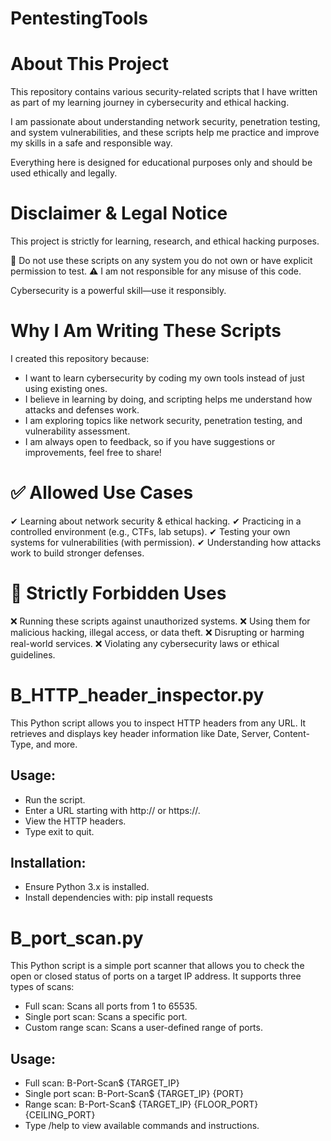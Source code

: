 # PentestingTools

# About This Project
This repository contains various security-related scripts that I have written as part of my learning journey in cybersecurity and ethical hacking.

I am passionate about understanding network security, penetration testing, and system vulnerabilities, and these scripts help me practice and improve my skills in a safe and responsible way.

Everything here is designed for educational purposes only and should be used ethically and legally.
# Disclaimer & Legal Notice
This project is strictly for learning, research, and ethical hacking purposes.

🚫 Do not use these scripts on any system you do not own or have explicit permission to test.
⚠ I am not responsible for any misuse of this code.

Cybersecurity is a powerful skill—use it responsibly.

# Why I Am Writing These Scripts
I created this repository because:

* I want to learn cybersecurity by coding my own tools instead of just using existing ones.
* I believe in learning by doing, and scripting helps me understand how attacks and defenses work.
* I am exploring topics like network security, penetration testing, and vulnerability assessment.
* I am always open to feedback, so if you have suggestions or improvements, feel free to share!

# ✅ Allowed Use Cases
✔ Learning about network security & ethical hacking.
✔ Practicing in a controlled environment (e.g., CTFs, lab setups).
✔ Testing your own systems for vulnerabilities (with permission).
✔ Understanding how attacks work to build stronger defenses.

# 🚫 Strictly Forbidden Uses
❌ Running these scripts against unauthorized systems.
❌ Using them for malicious hacking, illegal access, or data theft.
❌ Disrupting or harming real-world services.
❌ Violating any cybersecurity laws or ethical guidelines.


# B_HTTP_header_inspector.py
This Python script allows you to inspect HTTP headers from any URL. It retrieves and displays key header information like Date, Server, Content-Type, and more.

## Usage:
* Run the script.
* Enter a URL starting with http:// or https://.
* View the HTTP headers.
* Type exit to quit.
## Installation:
* Ensure Python 3.x is installed.
* Install dependencies with:
  pip install requests

# B_port_scan.py
This Python script is a simple port scanner that allows you to check the open or closed status of ports on a target IP address. It supports three types of scans:

* Full scan: Scans all ports from 1 to 65535.
* Single port scan: Scans a specific port.
* Custom range scan: Scans a user-defined range of ports.
## Usage:
* Full scan: B-Port-Scan$ {TARGET_IP}
* Single port scan: B-Port-Scan$ {TARGET_IP} {PORT}
* Range scan: B-Port-Scan$ {TARGET_IP} {FLOOR_PORT} {CEILING_PORT}
* Type /help to view available commands and instructions.


